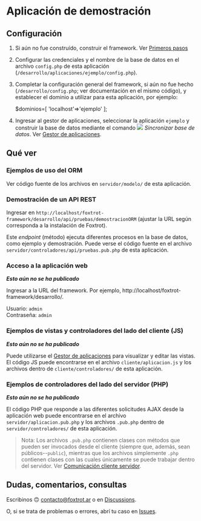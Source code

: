 # Aplicación de demostración

## Configuración

1. Si aún no fue construído, construir el framework. Ver [Primeros pasos](https://github.com/gquagliano/foxtrot-framework/wiki/Primeros-pasos)

2. Configurar las credenciales y el nombre de la base de datos en el archivo `config.php` de esta aplicación (`/desarrollo/aplicaciones/ejemplo/config.php`).

3. Completar la configuración general del framework, si aún no fue hecho (`/desarrollo/config.php`; ver documentación en el mismo código), y establecer el dominio a utilizar para esta aplicación, por ejemplo:

    $dominios=[
        'localhost'=>'ejemplo'
    ];

4. Ingresar al gestor de aplicaciones, seleccionar la aplicación `ejemplo` y construir la base de datos mediante el comando ![](img/gestor/sincronizar.png) *Sincronizar base de datos*. Ver [Gestor de aplicaciones](https://github.com/gquagliano/foxtrot-framework/wiki/Gestor-de-aplicaciones).

## Qué ver

### Ejemplos de uso del ORM

Ver código fuente de los archivos en `servidor/modelo/` de esta aplicación.

### Demostración de un API REST

Ingresar en `http://localhost/foxtrot-framework/desarrollo/api/pruebas/demostracionORM` (ajustar la URL según corresponda a la instalación de Foxtrot).

Este *endpoint* (método) ejecuta diferentes procesos en la base de datos, como ejemplo y demostración. Puede verse el código fuente en el archivo `servidor/controladores/api/pruebas.pub.php` de esta aplicación.

### Acceso a la aplicación web

***Esto aún no se ha publicado***

Ingresar a la URL del framework. Por ejemplo, http://localhost/foxtrot-framework/desarrollo/.

Usuario: `admin`  
Contraseña: `admin`

### Ejemplos de vistas y controladores del lado del cliente (JS)

***Esto aún no se ha publicado***

Puede utilizarse el [Gestor de aplicaciones](https://github.com/gquagliano/foxtrot-framework/wiki/Gestor-de-aplicaciones) para visualizar y editar las vistas. El código JS puede encontrarse en el archivo `cliente/aplicacion.js` y los archivos dentro de `cliente/controladores/` de esta aplicación.

### Ejemplos de controladores del lado del servidor (PHP)

***Esto aún no se ha publicado***

El código PHP que responde a las diferentes solicitudes AJAX desde la aplicación web puede encontrarse en el archivo `servidor/aplicacion.pub.php` y los archivos `.pub.php` dentro de `servidor/controladores/` de esta aplicación.

 > Nota: Los archivos `.pub.php` contienen clases con métodos que pueden ser invocados desde el cliente (siempre que, además, sean públicos--`public`), mientras que los archivos simplemente `.php` contienen clases con las cuales únicamente se puede trabajar dentro del servidor. Ver [Comunicación cliente servidor](https://github.com/gquagliano/foxtrot-framework/wiki/Comunicación-cliente-servidor).

## Dudas, comentarios, consultas

Escribinos 🙃 contacto@foxtrot.ar o en [Discussions](https://github.com/gquagliano/foxtrot-framework/discussions).

O, si se trata de problemas o errores, abrí tu caso en [Issues](https://github.com/gquagliano/foxtrot-framework/issues).

